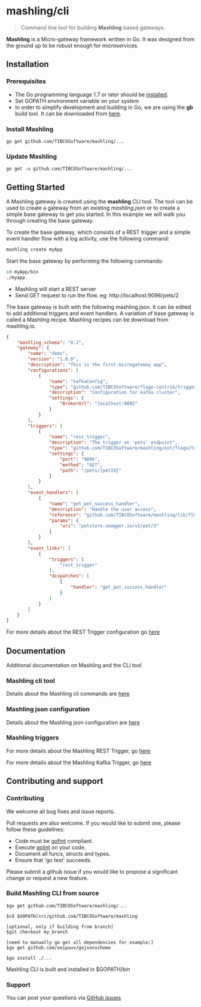 # mashling/cli
> Command line tool for building **Mashling** based gateways.

**Mashling** is a Micro-gateway framework written in Go. It was designed from the ground up to be robust enough for microservices.


## Installation
### Prerequisites
* The Go programming language 1.7 or later should be [installed](https://golang.org/doc/install).
* Set GOPATH environment variable on your system
* In order to simplify development and building in Go, we are using the **gb** build tool.  It can be downloaded from [here](https://getgb.io).

### Install Mashling
    go get github.com/TIBCOSoftware/mashling/...

### Update Mashling
    go get -u github.com/TIBCOSoftware/mashling/...

## Getting Started
A Mashling gateway is created using the **mashling** CLI tool.  The tool can be used to create a gateway from an existing *mashling.json* or to create a simple base gateway to get you started.  In this example we will walk you through creating the base gateway.

To create the base gateway, which consists of a REST trigger and a simple event handler flow with a log activity, use the following command:


```bash
mashling create myApp

```

Start the base gateway by performing the following commands:

```bash
cd myApp/bin
./myapp
```

- Mashling will start a REST server
- Send GET request to run the flow. eg: http://localhost:9096/pets/2

The base gateway is built with the following mashling.json. It can be edited to add additional triggers and event handlers. A variation of base gateway is called a Mashling recipe. Mashling recipes can be download from mashling.io.


```json
{
	"mashling_schema": "0.2",
	"gateway": {
		"name": "demo",
		"version": "1.0.0",
		"description": "This is the first microgateway app",
		"configurations": [
			{
				"name": "kafkaConfig",
				"type": "github.com/TIBCOSoftware/flogo-contrib/trigger/kafkasub",
				"description": "Configuration for kafka cluster",
				"settings": {
					"BrokerUrl": "localhost:9092"
				}
			}
		],
		"triggers": [
			{
				"name": "rest_trigger",
				"description": "The trigger on 'pets' endpoint",
				"type": "github.com/TIBCOSoftware/mashling/ext/flogo/trigger/gorillamuxtrigger",
				"settings": {
					"port": "9096",
					"method": "GET",
					"path": "/pets/{petId}"
				}
			}
		],
		"event_handlers": [
			{
				"name": "get_pet_success_handler",
				"description": "Handle the user access",
				"reference": "github.com/TIBCOSoftware/mashling/lib/flow/flogo.json",
				"params": {
					"uri": "petstore.swagger.io/v2/pet/3"
				}
			}
		],
		"event_links": [
			{
				"triggers": [
					"rest_trigger"
				],
				"dispatches": [
					{
						"handler": "get_pet_success_handler"
					}
				]
			}
		]
	}
}
```


For more details about the REST Trigger configuration go [here](https://github.com/TIBCOSoftware/flogo-contrib/tree/master/trigger/rest#example-configurations)

## Documentation
Additional documentation on Mashling and the CLI tool

### Mashling cli tool ###
Details about the Mashling cli commands are [here](docs/gateway.md)

### Mashling json configuration ###
Details about the Mashling json configuration are [here](docs/gateway.md)

### Mashling triggers ###
For more details about the Mashling REST Trigger, go [here](https://github.com/TIBCOSoftware/mashling/tree/master/ext/flogo/trigger/gorillamuxtrigger)

For more details about the Mashling Kafka Trigger, go [here](https://github.com/TIBCOSoftware/mashling/tree/master/ext/flogo/trigger/kafkasubrouter)

## Contributing and support

### Contributing

We welcome all bug fixes and issue reports.

Pull requests are also welcome. If you would like to submit one, please follow these guidelines:

* Code must be [gofmt](https://golang.org/cmd/gofmt/) compliant.
* Execute [golint](https://github.com/golang/lint) on your code.
* Document all funcs, structs and types.
* Ensure that 'go test' succeeds.


Please submit a github issue if you would like to propose a significant change or request a new feature.

### Build Mashling CLI from source
```
$go get github.com/TIBCOSoftware/mashling/...

$cd $GOPATH/src/github.com/TIBCOSoftware/mashling

[optional, only if building from branch]
$git checkout my_branch

[need to manually go get all dependencies for example:]
$go get github.com/xeipuuv/gojsonschema

$go install ./...
```
Mashling CLI is built and installed in $GOPATH/bin

### Support
You can post your questions via [GitHub issues](https://github.com/TIBCOSoftware/mashling/issues)
